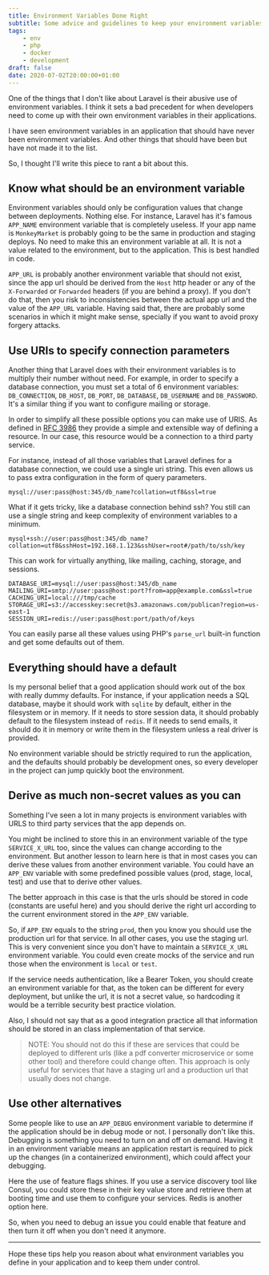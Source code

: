 ```yaml
---
title: Environment Variables Done Right
subtitle: Some advice and guidelines to keep your environment variables under control
tags: 
    - env
    - php
    - docker
    - development
draft: false
date: 2020-07-02T20:00:00+01:00
---
```


One of the things that I don't like about Laravel is their abusive use of environment variables. I think it sets a bad precedent for when developers need to come up with their own environment variables in their applications. 

I have seen environment variables in an application that should have never been environment variables. And other things that should have been but have not made it to the list. 

So, I thought I'll write this piece to rant a bit about this.

## Know what should be an environment variable

Environment variables should only be configuration values that change between deployments. Nothing else. For instance, Laravel has it's famous `APP_NAME` environment variable that is completely useless. If your app name is `MonkeyMarket` is probably going to be the same in production and staging deploys. No need to make this an environment variable at all. It is not a value related to the environment, but to the application. This is best handled in code.

`APP_URL` is probably another environment variable that should not exist, since the app url should be derived from the `Host` http header or any of the `X-Forwarded` or `Forwarded` headers (if you are behind a proxy). If you don't do that, then you risk to inconsistencies between the actual app url and the value of the `APP_URL` variable. Having said that, there are probably some scenarios in which it might make sense, specially if you want to avoid proxy forgery attacks.

## Use URIs to specify connection parameters

Another thing that Laravel does with their environment variables is to multiply their number without need. For example, in order to specify a database connection, you must set a total of 6 environment variables: `DB_CONNECTION`, `DB_HOST`, `DB_PORT`, `DB_DATABASE`, `DB_USERNAME` and `DB_PASSWORD`. It's a similar thing if you want to configure mailing or storage.

In order to simplify all these possible options you can make use of URIS. As defined in [RFC 3986](https://datatracker.ietf.org/doc/html/rfc3986) they provide a simple and extensible way of defining a resource. In our case, this resource would be a connection to a third party service.

For instance, instead of all those variables that Laravel defines for a database connection, we could use a single uri string. This even allows us to pass extra configuration in the form of query parameters.

```env
mysql://user:pass@host:345/db_name?collation=utf8&ssl=true
```

What if it gets tricky, like a database connection behind ssh? You still can use a single string and keep complexity of environment variables to a minimum.

```env
mysql+ssh://user:pass@host:345/db_name?collation=utf8&sshHost=192.168.1.123&sshUser=root#/path/to/ssh/key
```

This can work for virtually anything, like mailing, caching, storage, and sessions.

```
DATABASE_URI=mysql://user:pass@host:345/db_name
MAILING_URI=smtp://user:pass@host:port?from=app@example.com&ssl=true
CACHING_URI=local:///tmp/cache
STORAGE_URI=s3://accesskey:secret@s3.amazonaws.com/publican?region=us-east-1
SESSION_URI=redis://user:pass@host:port/path/of/keys
```

You can easily parse all these values using PHP's `parse_url` built-in function and get some defaults out of them.

## Everything should have a default

Is my personal belief that a good application should work out of the box with really dummy defaults. For instance, if your application needs a SQL database, maybe it should work with `sqlite` by default, either in the filesystem or in memory. If it needs to store session data, it should probably default to the filesystem instead of `redis`. If it needs to send emails, it should do it in memory or write them in the filesystem unless a real driver is provided.

No environment variable should be strictly required to run the application, and the defaults should probably be development ones, so every developer in the project can jump quickly boot the environment.

## Derive as much non-secret values as you can

Something I've seen a lot in many projects is environment variables with URLS to third party services that the app depends on.

You might be inclined to store this in an environment variable of the type `SERVICE_X_URL` too, since the values can change according to the environment. But another lesson to learn here is that in most cases you can derive these values from another environment variable. You could have an `APP_ENV` variable with some predefined possible values (prod, stage, local, test) and use that to derive other values.

The better approach in this case is that the urls should be stored in code (constants are useful here) and you should derive the right url according to the current environment stored in the `APP_ENV` variable.

So, if `APP_ENV` equals to the string `prod`, then you know you should use the production url for that service. In all other cases, you use the staging url. This is very convenient since you don't have to maintain a `SERVICE_X_URL` environment variable. You could even create mocks of the service and run those when the environment is `local` or `test`.

If the service needs authentication, like a Bearer Token, you should create an environment variable for that, as the token can be different for every deployment, but unlike the url, it is not a secret value, so hardcoding it would be a terrible security best practice violation.

Also, I should not say that as a good integration practice all that information
should be stored in an class implementation of that service.

> NOTE: You should not do this if these are services that could be deployed to different urls (like a pdf converter microservice or some other tool) and therefore could change often. This approach is only useful for services that have a staging url and a production url that usually does not change.

## Use other alternatives

Some people like to use an `APP_DEBUG` environment variable to determine if the application should be in debug mode or not. I personally don't like this. Debugging is something you need to turn on and off on demand. Having it in an environment variable means an application restart is required to pick up the changes (in a containerized environment), which could affect your debugging.

Here the use of feature flags shines. If you use a service discovery tool like Consul, you could store these in their key value store and retrieve them at booting time and use them to configure your services. Redis is another option here.

So, when you need to debug an issue you could enable that feature and then turn it off when you don't need it anymore.

---

Hope these tips help you reason about what environment variables you define in your application and to keep them under control.